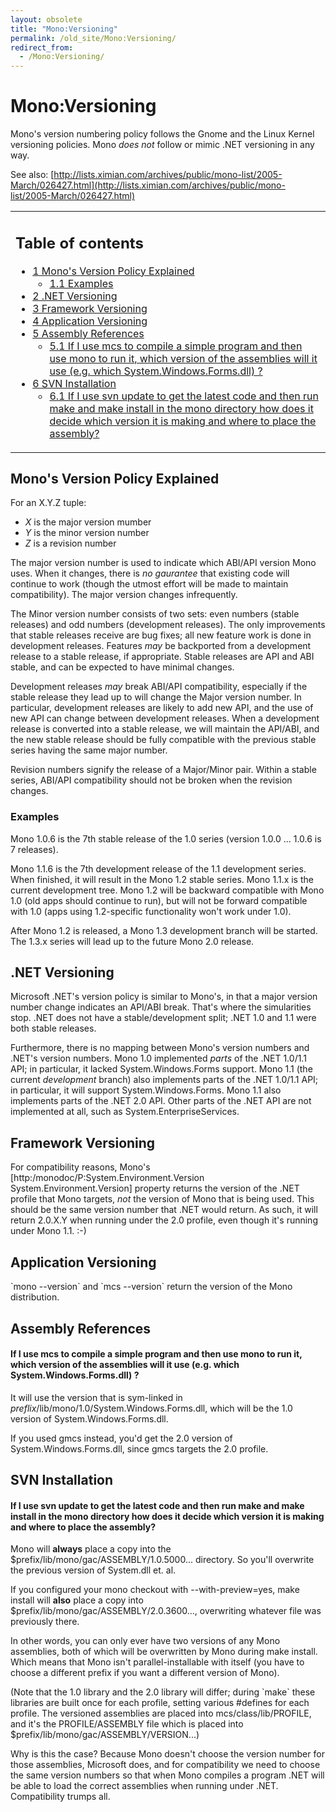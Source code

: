 ```yaml
---
layout: obsolete
title: "Mono:Versioning"
permalink: /old_site/Mono:Versioning/
redirect_from:
  - /Mono:Versioning/
---
```


Mono:Versioning
===============

Mono's version numbering policy follows the Gnome and the Linux Kernel versioning policies. Mono *does not* follow or mimic .NET versioning in any way.

See also: [http://lists.ximian.com/archives/public/mono-list/2005-March/026427.html](http://lists.ximian.com/archives/public/mono-list/2005-March/026427.html)

<table>
<col width="100%" />
<tbody>
<tr class="odd">
<td align="left"><h2>Table of contents</h2>
<ul>
<li><a href="#monos-version-policy-explained">1 Mono's Version Policy Explained</a>
<ul>
<li><a href="#examples">1.1 Examples</a></li>
</ul></li>
<li><a href="#net-versioning">2 .NET Versioning</a></li>
<li><a href="#framework-versioning">3 Framework Versioning</a></li>
<li><a href="#application-versioning">4 Application Versioning</a></li>
<li><a href="#assembly-references">5 Assembly References</a>
<ul>
<li><a href="#if-i-use-mcs-to-compile-a-simple-program-and-then-use-mono-to-run-it-which-version-of-the-assemblies-will-it-use-eg-which-systemwindowsformsdll-">5.1 If I use mcs to compile a simple program and then use mono to run it, which version of the assemblies will it use (e.g. which System.Windows.Forms.dll) ?</a></li>
</ul></li>
<li><a href="#svn-installation">6 SVN Installation</a>
<ul>
<li><a href="#if-i-use-svn-update-to-get-the-latest-code-and-then-run-make-and-make-install-in-the-mono-directory-how-does-it-decide-which-version-it-is-making-and-where-to-place-the-assembly">6.1 If I use svn update to get the latest code and then run make and make install in the mono directory how does it decide which version it is making and where to place the assembly?</a></li>
</ul></li>
</ul></td>
</tr>
</tbody>
</table>

Mono's Version Policy Explained
-------------------------------

For an X.Y.Z tuple:

-   *X* is the major version mumber
-   *Y* is the minor version number
-   *Z* is a revision number

The major version number is used to indicate which ABI/API version Mono uses. When it changes, there is *no gaurantee* that existing code will continue to work (though the utmost effort will be made to maintain compatibility). The major version changes infrequently.

The Minor version number consists of two sets: even numbers (stable releases) and odd numbers (development releases). The only improvements that stable releases receive are bug fixes; all new feature work is done in development releases. Features *may* be backported from a development release to a stable release, if appropriate. Stable releases are API and ABI stable, and can be expected to have minimal changes.

Development releases *may* break ABI/API compatibility, especially if the stable release they lead up to will change the Major version number. In particular, development releases are likely to add new API, and the use of new API can change between development releases. When a development release is converted into a stable release, we will maintain the API/ABI, and the new stable release should be fully compatible with the previous stable series having the same major number.

Revision numbers signify the release of a Major/Minor pair. Within a stable series, ABI/API compatibility should not be broken when the revision changes.

### Examples

Mono 1.0.6 is the 7th stable release of the 1.0 series (version 1.0.0 ... 1.0.6 is 7 releases).

Mono 1.1.6 is the 7th development release of the 1.1 development series. When finished, it will result in the Mono 1.2 stable series. Mono 1.1.x is the current development tree. Mono 1.2 will be backward compatible with Mono 1.0 (old apps should continue to run), but will not be forward compatible with 1.0 (apps using 1.2-specific functionality won't work under 1.0).

After Mono 1.2 is released, a Mono 1.3 development branch will be started. The 1.3.x series will lead up to the future Mono 2.0 release.

.NET Versioning
---------------

Microsoft .NET's version policy is similar to Mono's, in that a major version number change indicates an API/ABI break. That's where the simularities stop. .NET does not have a stable/development split; .NET 1.0 and 1.1 were both stable releases.

Furthermore, there is no mapping between Mono's version numbers and .NET's version numbers. Mono 1.0 implemented *parts* of the .NET 1.0/1.1 API; in particular, it lacked System.Windows.Forms support. Mono 1.1 (the current *development* branch) also implements parts of the .NET 1.0/1.1 API; in particular, it will support System.Windows.Forms. Mono 1.1 also implements parts of the .NET 2.0 API. Other parts of the .NET API are not implemented at all, such as System.EnterpriseServices.

Framework Versioning
--------------------

For compatibility reasons, Mono's [http:/monodoc/P:System.Environment.Version System.Environment.Version] property returns the version of the .NET profile that Mono targets, *not* the version of Mono that is being used. This should be the same version number that .NET would return. As such, it will return 2.0.X.Y when running under the 2.0 profile, even though it's running under Mono 1.1. :-)

Application Versioning
----------------------

\`mono --version\` and \`mcs --version\` return the version of the Mono distribution.

Assembly References
-------------------

#### If I use mcs to compile a simple program and then use mono to run it, which version of the assemblies will it use (e.g. which System.Windows.Forms.dll) ?

It will use the version that is sym-linked in *preflix*/lib/mono/1.0/System.Windows.Forms.dll, which will be the 1.0 version of System.Windows.Forms.dll.

If you used gmcs instead, you'd get the 2.0 version of System.Windows.Forms.dll, since gmcs targets the 2.0 profile.

SVN Installation
----------------

#### If I use svn update to get the latest code and then run make and make install in the mono directory how does it decide which version it is making and where to place the assembly?

Mono will **always** place a copy into the \$prefix/lib/mono/gac/ASSEMBLY/1.0.5000... directory. So you'll overwrite the previous version of System.dll et. al.

If you configured your mono checkout with --with-preview=yes, make install will **also** place a copy into \$prefix/lib/mono/gac/ASSEMBLY/2.0.3600..., overwriting whatever file was previously there.

In other words, you can only ever have two versions of any Mono assemblies, both of which will be overwritten by Mono during make install. Which means that Mono isn't parallel-installable with itself (you have to choose a different prefix if you want a different version of Mono).

(Note that the 1.0 library and the 2.0 library will differ; during \`make\` these libraries are built once for each profile, setting various \#defines for each profile. The versioned assemblies are placed into mcs/class/lib/PROFILE, and it's the PROFILE/ASSEMBLY file which is placed into \$prefix/lib/mono/gac/ASSEMBLY/VERSION...)

Why is this the case? Because Mono doesn't choose the version number for those assemblies, Microsoft does, and for compatibility we need to choose the same version numbers so that when Mono compiles a program .NET will be able to load the correct assemblies when running under .NET. Compatibility trumps all.

